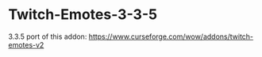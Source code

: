 # Twitch-Emotes-3-3-5


3.3.5 port of this addon: https://www.curseforge.com/wow/addons/twitch-emotes-v2
